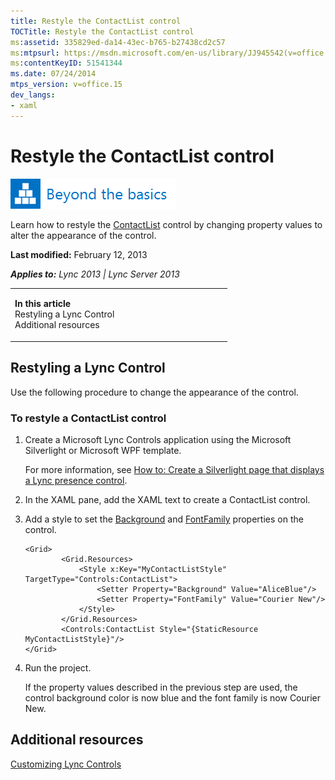 ```yaml
---
title: Restyle the ContactList control
TOCTitle: Restyle the ContactList control
ms:assetid: 335829ed-da14-43ec-b765-b27438cd2c57
ms:mtpsurl: https://msdn.microsoft.com/en-us/library/JJ945542(v=office.15)
ms:contentKeyID: 51541344
ms.date: 07/24/2014
mtps_version: v=office.15
dev_langs:
- xaml
---
```


# Restyle the ContactList control

![Beyond the basics topic](images/JJ937254.mod_icon_beyondbasics_long(Office.15).png "Beyond the basics topic")

Learn how to restyle the [ContactList](https://msdn.microsoft.com/en-us/library/hh363781\(v=office.15\)) control by changing property values to alter the appearance of the control.

**Last modified:** February 12, 2013

***Applies to:** Lync 2013 | Lync Server 2013*

<table>
<colgroup>
<col style="width: 50%" />
<col style="width: 50%" />
</colgroup>
<tbody>
<tr class="odd">
<td><p><strong>In this article</strong><br />
Restyling a Lync Control<br />
Additional resources</p></td>
<td><p></p></td>
</tr>
</tbody>
</table>

## Restyling a Lync Control

Use the following procedure to change the appearance of the control.

### To restyle a ContactList control

1.  Create a Microsoft Lync Controls application using the Microsoft Silverlight or Microsoft WPF template.
    
    For more information, see [How to: Create a Silverlight page that displays a Lync presence control](how-to-create-a-silverlight-page-that-displays-a-lync-presence-control.md).

2.  In the XAML pane, add the XAML text to create a ContactList control.

3.  Add a style to set the [Background](https://msdn.microsoft.com/en-us/library/hh345162\(v=office.15\)) and [FontFamily](http://msdn2.microsoft.com/en-us/library/ms592513) properties on the control.
    
    ``` xaml
    <Grid>
            <Grid.Resources>
                <Style x:Key="MyContactListStyle" TargetType="Controls:ContactList">
                    <Setter Property="Background" Value="AliceBlue"/>
                    <Setter Property="FontFamily" Value="Courier New"/>
                </Style>
            </Grid.Resources>
            <Controls:ContactList Style="{StaticResource MyContactListStyle}"/>
    </Grid>
    ```

4.  Run the project.
    
    If the property values described in the previous step are used, the control background color is now blue and the font family is now Courier New.

## Additional resources

[Customizing Lync Controls](customizing-lync-controls.md)

